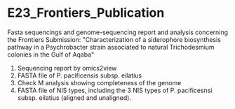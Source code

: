 # E23_Frontiers_Publication
Fasta sequencings and genome-sequencing report and analysis concerning the Frontiers Submission: "Characterization of a siderophore biosynthesis pathway in a Psychrobacter strain associated to natural Trichodesmium colonies in the Gulf of Aqaba"
1. Sequencing report by omics2view
2. FASTA file of P. pacificensis subsp. eilatius 
3. Check M analysis showing completeness of the genome
4. FASTA file of NIS types, including the 3 NIS types of P. pacificesnsi subsp. eilatius (aligned and unaligned). 
